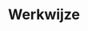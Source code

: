 ---
title: Werkwijze
seo_title: Werkwijze Babs op Voorne | Stappenplan Trouwceremonie
seo_description: Ontdek het heldere stappenplan van Babs op Voorne voor jullie persoonlijke en onvergetelijke huwelijksceremonie.
intro_text: |
  Een helder stappenplan voor jullie onvergetelijke dag. Van het eerste contact tot het ja-woord, ik begeleid jullie met persoonlijke aandacht.
steps:
  - title: 1. Kennismakingsgesprek
    description: |
      We ontmoeten elkaar vrijblijvend om jullie wensen te bespreken en te kijken of er een klik is. Dit kan bij jullie thuis, op een fijne locatie, of digitaal.
  - title: 2. Voorbereiding Ceremonie
    description: |
      Na de kennismaking ga ik aan de slag met jullie persoonlijke verhaal. We hebben contact om alle details af te stemmen en de ceremonie perfect te maken.
  - title: 3. De Grote Dag!
    description: |
      Op jullie trouwdag zorg ik voor een vlekkeloze en ontroerende ceremonie, precies zoals jullie die voor ogen hadden. Een moment om nooit te vergeten.
faq_intro: |
  Hebben jullie vragen over de procedure of de mogelijkheden? Hieronder vind je antwoorden op de meest gestelde vragen.
faq_items:
  - question: Wat zijn de kosten voor een ceremonie?
    answer: |
      De kosten zijn afhankelijk van jullie specifieke wensen en de locatie. Neem contact op voor een vrijblijvende offerte op maat.
  - question: Kunnen we zelf teksten inbrengen?
    answer: |
      Absoluut! Ik moedig jullie aan om persoonlijke elementen, zoals eigen geloften of rituelen, in de ceremonie te verwerken. Het is jullie dag!
  - question: Hoe lang duurt een ceremonie gemiddeld?
    answer: |
      De duur van een ceremonie varieert, maar ligt gemiddeld tussen de 20 en 45 minuten, afhankelijk van de persoonlijke invulling en eventuele sprekers.
---